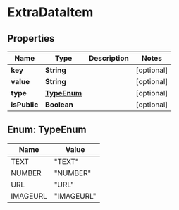 
# ExtraDataItem

## Properties
Name | Type | Description | Notes
------------ | ------------- | ------------- | -------------
**key** | **String** |  |  [optional]
**value** | **String** |  |  [optional]
**type** | [**TypeEnum**](#TypeEnum) |  |  [optional]
**isPublic** | **Boolean** |  |  [optional]


<a name="TypeEnum"></a>
## Enum: TypeEnum
Name | Value
---- | -----
TEXT | &quot;TEXT&quot;
NUMBER | &quot;NUMBER&quot;
URL | &quot;URL&quot;
IMAGEURL | &quot;IMAGEURL&quot;



